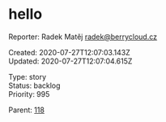 # hello

Reporter: Radek Matěj <radek@berrycloud.cz>  

Created: 2020-07-27T12:07:03.143Z  
Updated: 2020-07-27T12:07:04.615Z

Type: story  
Status: backlog  
Priority: 995

Parent: [118](118.md "Another tool tip")
